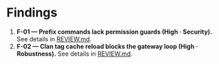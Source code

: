 # Findings

1. **F-01 — Prefix commands lack permission guards (High · Security).** See details in [REVIEW.md](./REVIEW.md#security--f-01-prefix-commands-lack-permission-guards).
2. **F-02 — Clan tag cache reload blocks the gateway loop (High · Robustness).** See details in [REVIEW.md](./REVIEW.md#robustness--f-02-clan-tag-cache-reload-blocks-the-gateway-loop).

